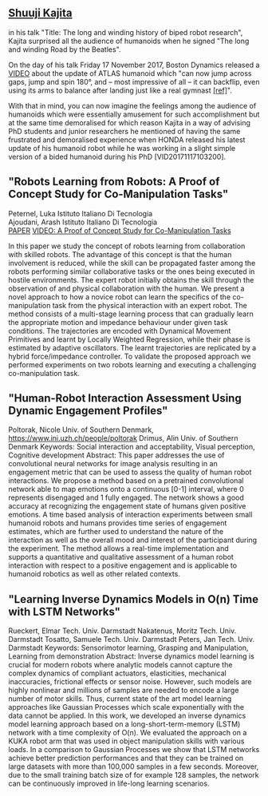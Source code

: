 ## [Shuuji Kajita](http://humanoids2017.loria.fr/conference-program/keynotes/)

in his talk "Title: The long and winding history of biped robot research",
Kajita surprised all the audience of humanoids when he signed
"The long and winding Road by the Beatles".

On the day of his talk Friday 17 November 2017, Boston Dynamics released a
[VIDEO](https://www.youtube.com/watch?v=fRj34o4hN4I) about the update of ATLAS
humanoid which "can now jump across
gaps, jump and spin 180°, and – most impressive of all – it can backflip,
even using its arms to balance after landing just like a
real gymnast [ [ref]](https://www.youtube.com/watch?v=WcbGRBPkrps)".

With that in mind, you can now imagine the feelings among the audience of
humanoids which were essentially amusement for such accomplishment
but at the same time demoralised for which reason Kajita in a way of advising
PhD students and junior researchers he mentioned of having the same
frustrated and demoralised experience when
HONDA released his latest update of his humanoid robot while he was
working in a slight simple version of a bided humanoid during his PhD [VID20171117103200].



## "Robots Learning from Robots: A Proof of Concept Study for Co-Manipulation Tasks"
Peternel, Luka	Istituto Italiano Di Tecnologia  
Ajoudani, Arash	Istituto Italiano Di Tecnologia  
[PAPER](https://www.researchgate.net/publication/320564082_Robots_Learning_from_Robots_A_Proof_of_Concept_Study_for_Co-Manipulation_Tasks)
[VIDEO: A Proof of Concept Study for Co-Manipulation Tasks](https://www.youtube.com/watch?v=AzK5ff0BO68)

In this paper we study the concept of robots learning from collaboration with skilled robots. The advantage of this concept is that the human involvement is reduced, while the skill can be propagated faster among the robots performing similar collaborative tasks or the ones being executed in hostile environments. The expert robot initially obtains the skill through the observation of and physical collaboration with the human. We present a novel approach to how a novice robot can learn the specifics of the co-manipulation task from the physical interaction with an expert robot. The method consists of a multi-stage learning process that can gradually learn the appropriate motion and impedance behaviour under given task conditions. The trajectories are encoded with Dynamical Movement Primitives and learnt by Locally Weighted Regression, while their phase is estimated by adaptive oscillators. The learnt trajectories are replicated by a hybrid force/impedance controller. To validate the proposed approach we performed experiments on two robots learning and executing a challenging co-manipulation task.




## "Human-Robot Interaction Assessment Using Dynamic Engagement Profiles"
Poltorak, Nicole	Univ. of Southern Denmark, https://www.ini.uzh.ch/people/poltorak
Drimus, Alin	Univ. of Southern Denmark
Keywords: Social interaction and acceptability, Visual perception, Cognitive development
Abstract: This paper addresses the use of convolutional neural networks for image
analysis resulting in an engagement metric that can be used to assess the quality
of human robot interactions. We propose a method based on a pretrained
convolutional network able to map emotions onto a continuous [0-1] interval,
where 0 represents disengaged and 1 fully engaged. The network shows a good
accuracy at recognizing the engagement state of humans given positive emotions.
A time based analysis of interaction experiments between small humanoid robots
and humans provides time series of engagement estimates, which are further used
to understand the nature of the interaction as well as the overall mood and
interest of the participant during the experiment. The method allows a
real-time implementation and supports a quantitative and qualitative assessment
of a human robot interaction with respect to a positive engagement and is
applicable to humanoid robotics as well as other related contexts.


## "Learning Inverse Dynamics Models in O(n) Time with LSTM Networks"
Rueckert, Elmar	Tech. Univ. Darmstadt
Nakatenus, Moritz	Tech. Univ. Darmstadt
Tosatto, Samuele	Tech. Univ. Darmstadt
Peters, Jan	Tech. Univ. Darmstadt
Keywords: Sensorimotor learning, Grasping and Manipulation, Learning from demonstration
Abstract: Inverse dynamics model learning is crucial for modern robots where
analytic models cannot capture the complex dynamics of compliant actuators,
elasticities, mechanical inaccuracies, frictional effects or sensor noise.
However, such models are highly nonlinear and millions of samples are needed to
encode a large number of motor skills. Thus, current state of the art model
learning approaches like Gaussian Processes which scale exponentially with the
data cannot be applied. In this work, we developed an inverse dynamics model
learning approach based on a long-short-term-memory (LSTM) network with a
time complexity of O(n). We evaluated the approach on a KUKA robot arm that was
used in object manipulation skills with various loads. In a comparison to
Gaussian Processes we show that LSTM networks achieve better prediction
performances and that they can be trained on large datasets with more than
100,000 samples in a few seconds. Moreover, due to the small training batch
size of for example 128 samples, the network can be continuously improved
in life-long learning scenarios.
